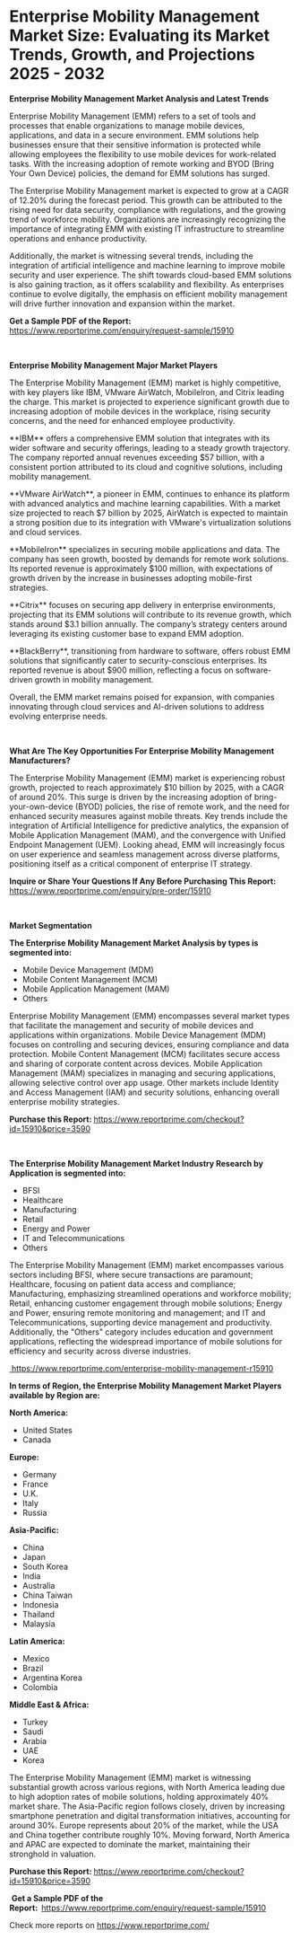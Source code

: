 <p><h1>Enterprise Mobility Management Market Size: Evaluating its Market Trends, Growth, and Projections 2025 - 2032</h1></p><p><strong>Enterprise Mobility Management Market Analysis and Latest Trends</strong></p>
<p><p>Enterprise Mobility Management (EMM) refers to a set of tools and processes that enable organizations to manage mobile devices, applications, and data in a secure environment. EMM solutions help businesses ensure that their sensitive information is protected while allowing employees the flexibility to use mobile devices for work-related tasks. With the increasing adoption of remote working and BYOD (Bring Your Own Device) policies, the demand for EMM solutions has surged.</p><p>The Enterprise Mobility Management market is expected to grow at a CAGR of 12.20% during the forecast period. This growth can be attributed to the rising need for data security, compliance with regulations, and the growing trend of workforce mobility. Organizations are increasingly recognizing the importance of integrating EMM with existing IT infrastructure to streamline operations and enhance productivity.</p><p>Additionally, the market is witnessing several trends, including the integration of artificial intelligence and machine learning to improve mobile security and user experience. The shift towards cloud-based EMM solutions is also gaining traction, as it offers scalability and flexibility. As enterprises continue to evolve digitally, the emphasis on efficient mobility management will drive further innovation and expansion within the market.</p></p>
<p><strong>Get a Sample PDF of the Report:&nbsp;</strong> <a href="https://www.reportprime.com/enquiry/request-sample/15910?utm_campaign=3529&utm_medium=2&utm_source=Github&utm_content=ia&utm_term=20032025&utm_id=enterprise-mobility-management">https://www.reportprime.com/enquiry/request-sample/15910</a></p>
<p>&nbsp;</p>
<p><strong>Enterprise Mobility Management Major Market Players</strong></p>
<p><p>The Enterprise Mobility Management (EMM) market is highly competitive, with key players like IBM, VMware AirWatch, MobileIron, and Citrix leading the charge. This market is projected to experience significant growth due to increasing adoption of mobile devices in the workplace, rising security concerns, and the need for enhanced employee productivity.</p><p>**IBM** offers a comprehensive EMM solution that integrates with its wider software and security offerings, leading to a steady growth trajectory. The company reported annual revenues exceeding $57 billion, with a consistent portion attributed to its cloud and cognitive solutions, including mobility management.</p><p>**VMware AirWatch**, a pioneer in EMM, continues to enhance its platform with advanced analytics and machine learning capabilities. With a market size projected to reach $7 billion by 2025, AirWatch is expected to maintain a strong position due to its integration with VMware's virtualization solutions and cloud services.</p><p>**MobileIron** specializes in securing mobile applications and data. The company has seen growth, boosted by demands for remote work solutions. Its reported revenue is approximately $100 million, with expectations of growth driven by the increase in businesses adopting mobile-first strategies.</p><p>**Citrix** focuses on securing app delivery in enterprise environments, projecting that its EMM solutions will contribute to its revenue growth, which stands around $3.1 billion annually. The company’s strategy centers around leveraging its existing customer base to expand EMM adoption.</p><p>**BlackBerry**, transitioning from hardware to software, offers robust EMM solutions that significantly cater to security-conscious enterprises. Its reported revenue is about $900 million, reflecting a focus on software-driven growth in mobility management.</p><p>Overall, the EMM market remains poised for expansion, with companies innovating through cloud services and AI-driven solutions to address evolving enterprise needs.</p></p>
<p>&nbsp;</p>
<p><strong>What Are The Key Opportunities For Enterprise Mobility Management Manufacturers?</strong></p>
<p><p>The Enterprise Mobility Management (EMM) market is experiencing robust growth, projected to reach approximately $10 billion by 2025, with a CAGR of around 20%. This surge is driven by the increasing adoption of bring-your-own-device (BYOD) policies, the rise of remote work, and the need for enhanced security measures against mobile threats. Key trends include the integration of Artificial Intelligence for predictive analytics, the expansion of Mobile Application Management (MAM), and the convergence with Unified Endpoint Management (UEM). Looking ahead, EMM will increasingly focus on user experience and seamless management across diverse platforms, positioning itself as a critical component of enterprise IT strategy.</p></p>
<p><strong>Inquire or Share Your Questions If Any Before Purchasing This Report:</strong> <a href="https://www.reportprime.com/enquiry/pre-order/15910?utm_campaign=3529&utm_medium=2&utm_source=Github&utm_content=ia&utm_term=20032025&utm_id=enterprise-mobility-management">https://www.reportprime.com/enquiry/pre-order/15910</a></p>
<p>&nbsp;</p>
<p><strong>Market Segmentation</strong></p>
<p><strong>The Enterprise Mobility Management Market Analysis by types is segmented into:</strong></p>
<p><ul><li>Mobile Device Management (MDM)</li><li>Mobile Content Management (MCM)</li><li>Mobile Application Management (MAM)</li><li>Others</li></ul></p>
<p><p>Enterprise Mobility Management (EMM) encompasses several market types that facilitate the management and security of mobile devices and applications within organizations. Mobile Device Management (MDM) focuses on controlling and securing devices, ensuring compliance and data protection. Mobile Content Management (MCM) facilitates secure access and sharing of corporate content across devices. Mobile Application Management (MAM) specializes in managing and securing applications, allowing selective control over app usage. Other markets include Identity and Access Management (IAM) and security solutions, enhancing overall enterprise mobility strategies.</p></p>
<p><strong>Purchase this Report:&nbsp;</strong><a href="https://www.reportprime.com/checkout?id=15910&price=3590&utm_campaign=3529&utm_medium=2&utm_source=Github&utm_content=ia&utm_term=20032025&utm_id=enterprise-mobility-management">https://www.reportprime.com/checkout?id=15910&price=3590</a></p>
<p>&nbsp;</p>
<p><strong>The Enterprise Mobility Management Market Industry Research by Application is segmented into:</strong></p>
<p><ul><li>BFSI</li><li>Healthcare</li><li>Manufacturing</li><li>Retail</li><li>Energy and Power</li><li>IT and Telecommunications</li><li>Others</li></ul></p>
<p><p>The Enterprise Mobility Management (EMM) market encompasses various sectors including BFSI, where secure transactions are paramount; Healthcare, focusing on patient data access and compliance; Manufacturing, emphasizing streamlined operations and workforce mobility; Retail, enhancing customer engagement through mobile solutions; Energy and Power, ensuring remote monitoring and management; and IT and Telecommunications, supporting device management and productivity. Additionally, the "Others" category includes education and government applications, reflecting the widespread importance of mobile solutions for efficiency and security across diverse industries.</p></p>
<p><a href="https://www.reportprime.com/enterprise-mobility-management-r15910?utm_campaign=3529&utm_medium=2&utm_source=Github&utm_content=ia&utm_term=20032025&utm_id=enterprise-mobility-management">&nbsp;https://www.reportprime.com/enterprise-mobility-management-r15910</a></p>
<p><strong>In terms of Region, the Enterprise Mobility Management Market Players available by Region are:</strong></p>
<p>
    <p> <strong> North America: </strong>
        <ul>
            <li>United States</li>
            <li>Canada</li>
        </ul>
        </p> 
    <p> <strong> Europe: </strong>
        <ul>
            <li>Germany</li>
            <li>France</li>
            <li>U.K.</li>
            <li>Italy</li>
            <li>Russia</li>
        </ul>
        </p> 
    <p> <strong> Asia-Pacific: </strong>
        <ul>
            <li>China</li>
            <li>Japan</li>
            <li>South Korea</li>
            <li>India</li>
            <li>Australia</li>
            <li>China Taiwan</li>
            <li>Indonesia</li>
            <li>Thailand</li>
            <li>Malaysia</li>
        </ul>
        </p> 
    <p> <strong> Latin America: </strong>
        <ul>
            <li>Mexico</li>
            <li>Brazil</li>
            <li>Argentina Korea</li>
            <li>Colombia</li>
        </ul>
        </p> 
    <p> <strong> Middle East & Africa: </strong>
        <ul>
            <li>Turkey</li>
            <li>Saudi</li>
            <li>Arabia</li>
            <li>UAE</li>
            <li>Korea</li>
        </ul>
    </p>
    </p>
<p><p>The Enterprise Mobility Management (EMM) market is witnessing substantial growth across various regions, with North America leading due to high adoption rates of mobile solutions, holding approximately 40% market share. The Asia-Pacific region follows closely, driven by increasing smartphone penetration and digital transformation initiatives, accounting for around 30%. Europe represents about 20% of the market, while the USA and China together contribute roughly 10%. Moving forward, North America and APAC are expected to dominate the market, maintaining their stronghold in valuation.</p></p>
<p><strong>Purchase this Report: </strong><a href="https://www.reportprime.com/checkout?id=15910&price=3590&utm_campaign=3529&utm_medium=2&utm_source=Github&utm_content=ia&utm_term=20032025&utm_id=enterprise-mobility-management">https://www.reportprime.com/checkout?id=15910&price=3590</a></p>
<p>&nbsp;<strong>Get a Sample PDF of the Report:&nbsp;&nbsp;</strong><a href="https://www.reportprime.com/enquiry/request-sample/15910?utm_campaign=3529&utm_medium=2&utm_source=Github&utm_content=ia&utm_term=20032025&utm_id=enterprise-mobility-management">https://www.reportprime.com/enquiry/request-sample/15910</a></p>
<p><strong></strong></p>
<p>Check more reports on <a href="https://www.reportprime.com/?utm_campaign=3529&utm_medium=2&utm_source=Github&utm_content=ia&utm_term=20032025&utm_id=enterprise-mobility-management">https://www.reportprime.com/</a></p>